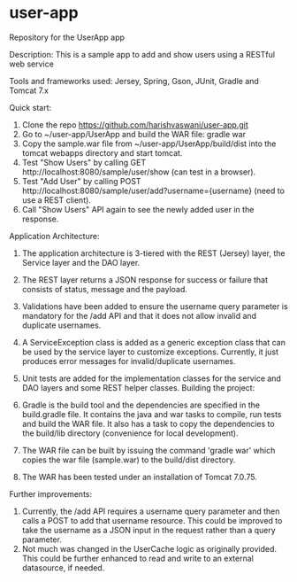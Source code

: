 # user-app
Repository for the UserApp app

Description:
This is a sample app to add and show users using a RESTful web service

Tools and frameworks used:
Jersey, Spring, Gson, JUnit, Gradle and Tomcat 7.x

Quick start:

1. Clone the repo https://github.com/harishvaswani/user-app.git
2. Go to ~/user-app/UserApp and build the WAR file: gradle war
3. Copy the sample.war file from ~/user-app/UserApp/build/dist into the tomcat webapps directory and start tomcat. 
4. Test "Show Users" by calling GET http://localhost:8080/sample/user/show (can test in a browser).
5. Test "Add User" by calling  POST http://localhost:8080/sample/user/add?username={username} (need to use a REST client).
6. Call "Show Users" API again to see the newly added user in the response. 

Application Architecture:

1. The application architecture is 3-tiered with the REST (Jersey) layer, the Service layer and the DAO layer.
2. The REST layer returns a JSON response for success or failure that consists of status, message and the payload.
3. Validations have been added to ensure the username query parameter is mandatory for the /add API and that it does not allow invalid and duplicate usernames. 
4. A ServiceException class is added as a generic exception class that can be used by the service layer to customize exceptions. Currently, it just produces error messages for invalid/duplicate usernames.
5. Unit tests are added for the implementation classes for the service and DAO layers and some REST helper classes. 
Building the project:

1. Gradle is the build tool and the dependencies are specified in the build.gradle file. It contains the java and war tasks to compile, run tests and build the WAR file. It also has a task to copy the dependencies to the build/lib directory (convenience for local development).
2. The WAR file can be built by issuing the command 'gradle war' which copies the war file (sample.war) to the build/dist directory.
3. The WAR has been tested under an installation of Tomcat 7.0.75.

Further improvements:

1. Currently, the /add API requires a username query parameter and then calls a POST to add that username resource. This could be improved to take the username as a JSON input in the request rather than a query parameter.
2. Not much was changed in the UserCache logic as originally provided. This could be further enhanced to read and write to an external datasource, if needed.
